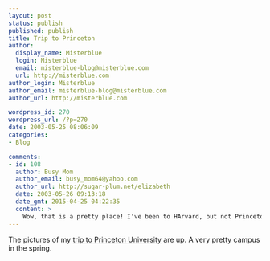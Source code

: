 ```yaml
---
layout: post
status: publish
published: publish
title: Trip to Princeton
author:
  display_name: Misterblue
  login: Misterblue
  email: misterblue-blog@misterblue.com
  url: http://misterblue.com
author_login: Misterblue
author_email: misterblue-blog@misterblue.com
author_url: http://misterblue.com

wordpress_id: 270
wordpress_url: /?p=270
date: 2003-05-25 08:06:09
categories:
- Blog

comments:
- id: 108
  author: Busy Mom
  author_email: busy_mom64@yahoo.com
  author_url: http://sugar-plum.net/elizabeth
  date: 2003-05-26 09:13:18
  date_gmt: 2015-04-25 04:22:35
  content: >
    Wow, that is a pretty place! I've been to HArvard, but not Princeton.
---
```

<p>
The pictures of my 
<a href="http://pics.misterblue.com/20030519-Princeton/">
trip to Princeton University</a>
are  up.  A very pretty campus in the spring.
</p>
